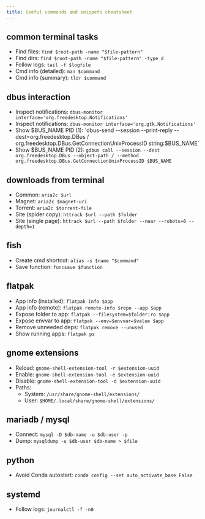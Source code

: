 ```yaml
---
title: Useful commands and snippets cheatsheet
---
```


## common terminal tasks

- Find files: `find $root-path -name "$file-pattern"`
- Find dirs: `find $root-path -name "$file-pattern" -type d`
- Follow logs: `tail -f $logfile`
- Cmd info (detailed): `man $command`
- Cmd info (summary): `tldr $command`

## dbus interaction

- Inspect notifications: `dbus-monitor interface='org.freedesktop.Notifications'`
- Inspect notifications: `dbus-monitor interface='org.gtk.Notifications'`
- Show $BUS_NAME PID (1): `dbus-send --session --print-reply --dest=org.freedesktop.DBus / org.freedesktop.DBus.GetConnectionUnixProcessID string:$BUS_NAME`
- Show $BUS_NAME PID (2): `gdbus call --session --dest org.freedesktop.DBus --object-path / --method org.freedesktop.DBus.GetConnectionUnixProcessID $BUS_NAME`

## downloads from terminal

- Common: `aria2c $url`
- Magnet: `aria2c $magnet-uri`
- Torrent: `aria2c $torrent-file`
- Site (spider copy): `httrack $url --path $folder`
- Site (single page): `httrack $url --path $folder --near --robots=0 --depth=1`

## fish

- Create cmd shortcut: `alias -s $name "$command"`
- Save function: `funcsave $function`

## flatpak

- App info (installed): `flatpak info $app`
- App info (remote): `flatpak remote-info $repo --app $app`
- Expose folder to app: `flatpak --filesystem=$folder:ro $app`
- Expose envvar to app: `flatpak --env=$envvar=$value $app`
- Remove unneeded deps: `flatpak remove --unused`
- Show running apps: `flatpak ps`

## gnome extensions

- Reload: `gnome-shell-extension-tool -r $extension-uuid`
- Enable: `gnome-shell-extension-tool -e $extension-uuid`
- Disable:  `gnome-shell-extension-tool -d $extension-uuid`
- Paths:
  - System: `/usr/share/gnome-shell/extensions/`
  - User: `$HOME/.local/share/gnome-shell/extensions/`

## mariadb / mysql

- Connect: `mysql -D $db-name -u $db-user -p`
- Dump: `mysqldump -u $db-user $db-name > $file`

## python

- Avoid Conda autostart: `conda config --set auto_activate_base False`

## systemd

- Follow logs: `journalctl -f -n0`

